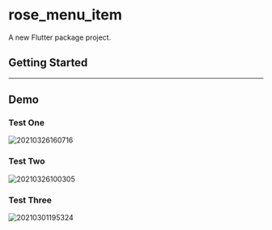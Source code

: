 # rose_menu_item

A new Flutter package project.

## Getting Started

---

## Demo


### Test One

![20210326160716](https://gitee.com/leafney/blogimage/raw/master/blog/20210326160716.jpg)


### Test Two

![20210326100305](https://gitee.com/leafney/blogimage/raw/master/blog/20210326100305.png)


### Test Three

![20210301195324](https://gitee.com/leafney/blogimage/raw/master/blog/20210301195324.jpg)
